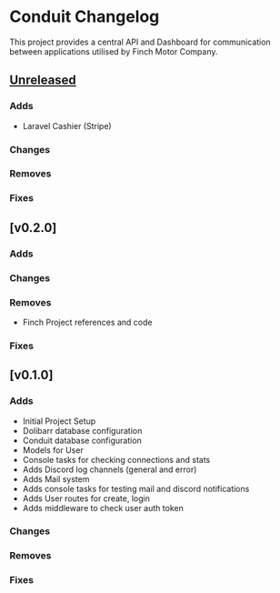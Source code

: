 # Conduit Changelog

This project provides a central API and Dashboard for communication between applications utilised by Finch Motor Company.

## [Unreleased]
### Adds
- Laravel Cashier (Stripe)
### Changes
### Removes
### Fixes

## [v0.2.0]
### Adds
### Changes
### Removes
- Finch Project references and code
### Fixes

## [v0.1.0]
### Adds
- Initial Project Setup
- Dolibarr database configuration
- Conduit database configuration
- Models for User
- Console tasks for checking connections and stats
- Adds Discord log channels (general and error)
- Adds Mail system
- Adds console tasks for testing mail and discord notifications
- Adds User routes for create, login
- Adds middleware to check user auth token
### Changes
### Removes
### Fixes

[Unreleased]: https://github.com/olivierlacan/keep-a-changelog/releases/tag/v0.0.1...HEAD
